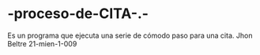 # -proceso-de-CITA-.-
Es un programa que ejecuta una serie de cómodo paso para una cita. Jhon Beltre 21-mien-1-009
